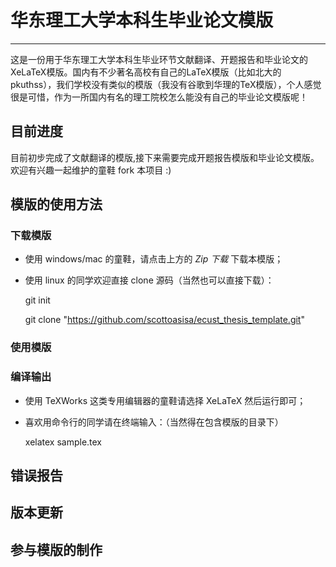 # 华东理工大学本科生毕业论文模版 #
------

这是一份用于华东理工大学本科生毕业环节文献翻译、开题报告和毕业论文的XeLaTeX模版。国内有不少著名高校有自己的LaTeX模版（比如北大的pkuthss），我们学校没有类似的模版（我没有谷歌到华理的TeX模版），个人感觉很是可惜，作为一所国内有名的理工院校怎么能没有自己的毕业论文模版呢！

## 目前进度 ##
目前初步完成了文献翻译的模版,接下来需要完成开题报告模版和毕业论文模版。欢迎有兴趣一起维护的童鞋 fork 本项目 :)

## 模版的使用方法 ##

  ### 下载模版 ###
  * 使用 windows/mac 的童鞋，请点击上方的 *Zip 下载* 下载本模版；
  * 使用 linux 的同学欢迎直接 clone 源码（当然也可以直接下载）：

    git init

    git clone "https://github.com/scottoasisa/ecust_thesis_template.git"

  ### 使用模版 ###
  

  ### 编译输出 ###
  * 使用 TeXWorks 这类专用编辑器的童鞋请选择 XeLaTeX 然后运行即可；
  * 喜欢用命令行的同学请在终端输入：（当然得在包含模版的目录下）

	xelatex sample.tex

## 错误报告 ##
## 版本更新 ##
## 参与模版的制作 ##
